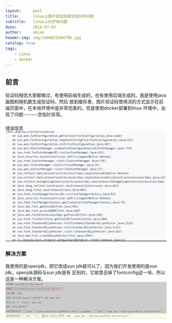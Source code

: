 ```yaml
---
layout:     post
title:      linux上图片验证码报空指针的问题
subtitle:   linux上的字体问题
date:       2019-07-02
author:     abiao
header-img: img/1560822104796.jpg
catalog: true
tags:
    - Linux
    - docker
---
```



## 前言

验证码相信大家都做过，有使用前端生成的，也有使用后端生成的。我是使用java画图和随机数生成验证码，然后
放到缓存里，图片验证码使用流的方式显示在前端页面中，在本地环境中是非常完美的，但是使用docker部署到linux
环境中，出现了问题-------空指针异常。

###
错误信息
![](/img/20190702170802.png)


### 解决方案

我使用的是openjdk，把它改成sun jdk就可以了。因为我们开发使用的是sun jdk，openjdk源码与sun jdk是有
区别的，它故意去掉了fontconfig这一块，所以这是一种解决方案。
![](/img/20190702171400.png)

